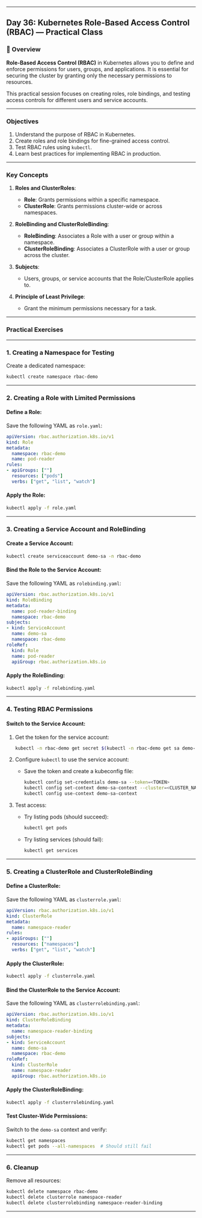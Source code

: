 ﻿---

## Day 36: Kubernetes Role-Based Access Control (RBAC) — Practical Class

### 📘 Overview

**Role-Based Access Control (RBAC)** in Kubernetes allows you to define and enforce permissions for users, groups, and applications. It is essential for securing the cluster by granting only the necessary permissions to resources.

This practical session focuses on creating roles, role bindings, and testing access controls for different users and service accounts.

---


### Objectives

1. Understand the purpose of RBAC in Kubernetes.
2. Create roles and role bindings for fine-grained access control.
3. Test RBAC rules using `kubectl`.
4. Learn best practices for implementing RBAC in production.

---

### Key Concepts

1. **Roles and ClusterRoles**:
   - **Role**: Grants permissions within a specific namespace.
   - **ClusterRole**: Grants permissions cluster-wide or across namespaces.

2. **RoleBinding and ClusterRoleBinding**:
   - **RoleBinding**: Associates a Role with a user or group within a namespace.
   - **ClusterRoleBinding**: Associates a ClusterRole with a user or group across the cluster.

3. **Subjects**:
   - Users, groups, or service accounts that the Role/ClusterRole applies to.

4. **Principle of Least Privilege**:
   - Grant the minimum permissions necessary for a task.

---

### Practical Exercises

---

### 1. Creating a Namespace for Testing

Create a dedicated namespace:
```bash
kubectl create namespace rbac-demo
```

---

### 2. Creating a Role with Limited Permissions

#### Define a Role:
Save the following YAML as `role.yaml`:

```yaml
apiVersion: rbac.authorization.k8s.io/v1
kind: Role
metadata:
  namespace: rbac-demo
  name: pod-reader
rules:
- apiGroups: [""]
  resources: ["pods"]
  verbs: ["get", "list", "watch"]
```

#### Apply the Role:
```bash
kubectl apply -f role.yaml
```

---

### 3. Creating a Service Account and RoleBinding

#### Create a Service Account:
```bash
kubectl create serviceaccount demo-sa -n rbac-demo
```

#### Bind the Role to the Service Account:
Save the following YAML as `rolebinding.yaml`:

```yaml
apiVersion: rbac.authorization.k8s.io/v1
kind: RoleBinding
metadata:
  name: pod-reader-binding
  namespace: rbac-demo
subjects:
- kind: ServiceAccount
  name: demo-sa
  namespace: rbac-demo
roleRef:
  kind: Role
  name: pod-reader
  apiGroup: rbac.authorization.k8s.io
```

#### Apply the RoleBinding:
```bash
kubectl apply -f rolebinding.yaml
```

---

### 4. Testing RBAC Permissions

#### Switch to the Service Account:
1. Get the token for the service account:
   ```bash
   kubectl -n rbac-demo get secret $(kubectl -n rbac-demo get sa demo-sa -o jsonpath="{.secrets[0].name}") -o jsonpath="{.data.token}" | base64 --decode
   ```

2. Configure `kubectl` to use the service account:
   - Save the token and create a kubeconfig file:
     ```bash
     kubectl config set-credentials demo-sa --token=<TOKEN>
     kubectl config set-context demo-sa-context --cluster=<CLUSTER_NAME> --namespace=rbac-demo --user=demo-sa
     kubectl config use-context demo-sa-context
     ```

3. Test access:
   - Try listing pods (should succeed):
     ```bash
     kubectl get pods
     ```
   - Try listing services (should fail):
     ```bash
     kubectl get services
     ```

---

### 5. Creating a ClusterRole and ClusterRoleBinding

#### Define a ClusterRole:
Save the following YAML as `clusterrole.yaml`:

```yaml
apiVersion: rbac.authorization.k8s.io/v1
kind: ClusterRole
metadata:
  name: namespace-reader
rules:
- apiGroups: [""]
  resources: ["namespaces"]
  verbs: ["get", "list", "watch"]
```

#### Apply the ClusterRole:
```bash
kubectl apply -f clusterrole.yaml
```

#### Bind the ClusterRole to the Service Account:
Save the following YAML as `clusterrolebinding.yaml`:

```yaml
apiVersion: rbac.authorization.k8s.io/v1
kind: ClusterRoleBinding
metadata:
  name: namespace-reader-binding
subjects:
- kind: ServiceAccount
  name: demo-sa
  namespace: rbac-demo
roleRef:
  kind: ClusterRole
  name: namespace-reader
  apiGroup: rbac.authorization.k8s.io
```

#### Apply the ClusterRoleBinding:
```bash
kubectl apply -f clusterrolebinding.yaml
```

#### Test Cluster-Wide Permissions:
Switch to the `demo-sa` context and verify:
```bash
kubectl get namespaces
kubectl get pods --all-namespaces  # Should still fail
```

---

### 6. Cleanup

Remove all resources:
```bash
kubectl delete namespace rbac-demo
kubectl delete clusterrole namespace-reader
kubectl delete clusterrolebinding namespace-reader-binding
```

---